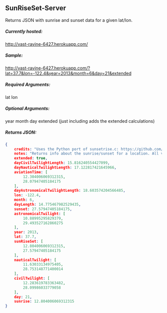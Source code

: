 ## SunRiseSet-Server 
Returns JSON with sunrise and sunset data for a given lat/lon.

##### Currently hosted:
http://vast-ravine-6427.herokuapp.com/

##### Sample:
http://vast-ravine-6427.herokuapp.com/?lat=37.7&lon=-122.4&year=2013&month=6&day=21&extended

##### Required Arguments:
lat
lon

##### Optional Arguments:
year
month
day
extended (just including adds the extended calculations)

##### Returns JSON:
```json
{
    credits: "Uses the Python port of sunsetrise.c: https://github.com/mabroor/suncal Host set up by Jeff Easter (http://feesta.com)",
    notes: "Returns info about the sunrise/sunset for a location. All values are in UTC hours",
    extended: true,
    dayCivilTwilightLength: 15.816240554427099,
    dayNauticalTwilightLength: 17.122817421645966,
    aviationTime: [
        12.304006069312315,
        28.07947405184175
    ],
    dayAstronomicalTwilightLength: 18.603574204566485,
    lon: -122.4,
    month: 6,
    dayLength: 14.775467982529435,
    sunset: 27.57947405184175,
    astronomicalTwilight: [
        10.88995295829379,
        29.493527162860275
    ],
    year: 2013,
    lat: 37.7,
    sunRiseSet: [
        12.804006069312315,
        27.57947405184175
    ],
    nauticalTwilight: [
        11.63033134975405,
        28.753148771400014
    ],
    civilTwilight: [
        12.283619783363482,
        28.09986033779058
    ],
    day: 21,
    sunrise: 12.804006069312315
}
```
